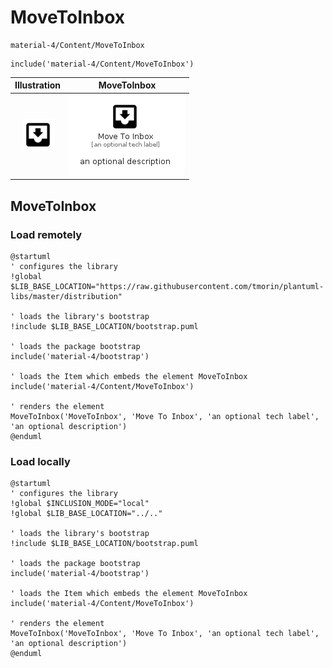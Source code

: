 # MoveToInbox


```text
material-4/Content/MoveToInbox
```

```text
include('material-4/Content/MoveToInbox')
```



| Illustration | MoveToInbox |
| :---: | :---: |
| ![illustration for Illustration](../../material-4/Content/MoveToInbox.png) | ![illustration for MoveToInbox](../../material-4/Content/MoveToInbox.Local.png) |




## MoveToInbox

### Load remotely
```plantuml
@startuml
' configures the library
!global $LIB_BASE_LOCATION="https://raw.githubusercontent.com/tmorin/plantuml-libs/master/distribution"

' loads the library's bootstrap
!include $LIB_BASE_LOCATION/bootstrap.puml

' loads the package bootstrap
include('material-4/bootstrap')

' loads the Item which embeds the element MoveToInbox
include('material-4/Content/MoveToInbox')

' renders the element
MoveToInbox('MoveToInbox', 'Move To Inbox', 'an optional tech label', 'an optional description')
@enduml
```

### Load locally
```plantuml
@startuml
' configures the library
!global $INCLUSION_MODE="local"
!global $LIB_BASE_LOCATION="../.."

' loads the library's bootstrap
!include $LIB_BASE_LOCATION/bootstrap.puml

' loads the package bootstrap
include('material-4/bootstrap')

' loads the Item which embeds the element MoveToInbox
include('material-4/Content/MoveToInbox')

' renders the element
MoveToInbox('MoveToInbox', 'Move To Inbox', 'an optional tech label', 'an optional description')
@enduml
```

